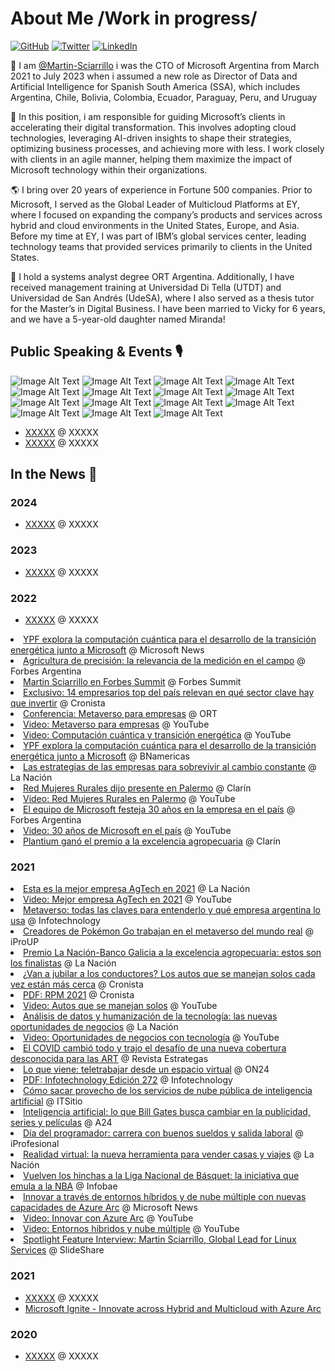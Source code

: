 # About Me /Work in progress/

[![GitHub](https://img.shields.io/badge/GitHub-%40MartinSciarrillo-239a3b.svg)](https://github.com/Martin-Sciarrillo)
[![Twitter](https://img.shields.io/badge/Twitter-%40Acatincho-58a1f2.svg)](https://twitter.com/Acatincho)
[![LinkedIn](https://img.shields.io/badge/Linked-in-0c66c3.svg)](https://www.linkedin.com/in/sciarrillo/)

👋 I am [@Martin-Sciarrillo](https://github.com/Martin-Sciarrillo) i was the CTO of Microsoft Argentina from March 2021 to July 2023 when i assumed a new role as Director of Data and Artificial Intelligence for Spanish South America (SSA), which includes Argentina, Chile, Bolivia, Colombia, Ecuador, Paraguay, Peru, and Uruguay 

🌟 In this position, i am responsible for guiding Microsoft’s clients in accelerating their digital transformation. This involves adopting cloud technologies, leveraging AI-driven insights to shape their strategies, optimizing business processes, and achieving more with less. I work closely with clients in an agile manner, helping them maximize the impact of Microsoft technology within their organizations.

🌎 I bring over 20 years of experience in Fortune 500 companies. Prior to Microsoft, I served as the Global Leader of Multicloud Platforms at EY, where I focused on expanding the company’s products and services across hybrid and cloud environments in the United States, Europe, and Asia. Before my time at EY, I was part of IBM’s global services center, leading technology teams that provided services primarily to clients in the United States.

🚀 I hold a systems analyst degree ORT Argentina. Additionally, I have received management training at Universidad Di Tella (UTDT) and Universidad de San Andrés (UdeSA), where I also served as a thesis tutor for the Master’s in Digital Business. I have been married to Vicky for 6 years, and we have a 5-year-old daughter named Miranda! 





## Public Speaking & Events 🎙️

<img src="Idea 1.jpeg" alt="Image Alt Text">
<img src="Idea 2.jpg" alt="Image Alt Text">
<img src="Barrios.jpg" alt="Image Alt Text">
<img src="11.jpg" alt="Image Alt Text">
<img src="Consejo.jpg" alt="Image Alt Text">
<img src="Fernandez.jpg" alt="Image Alt Text">
<img src="Forbes.jpg" alt="Image Alt Text">
<img src="Migoya.jpg" alt="Image Alt Text">
<img src="Nerdearla 2022.jpg" alt="Image Alt Text">
<img src="Nerdearla 2023.jpg" alt="Image Alt Text">
<img src="Nerdearla 2024.jpg" alt="Image Alt Text">
<img src="TECO Summit.jpeg" alt="Image Alt Text">
<img src="US Embassy.jpg" alt="Image Alt Text">
<img src="Worktech 1.jpg" alt="Image Alt Text">
<img src="worktech 2.jpg" alt="Image Alt Text">


* [XXXXX](https://www.XXXXX) @ XXXXX
* [XXXXX](https://www.XXXXX) @ XXXXX

## In the News 📰

### 2024

* [XXXXX](https://www.XXXXX) @ XXXXX

### 2023

* [XXXXX](https://www.XXXXX) @ XXXXX

### 2022

* [XXXXX](https://www.XXXXX) @ XXXXX


<li><a href="https://news.microsoft.com/es-xl/ypf-explora-la-computacion-cuantica-para-el-desarrollo-de-la-transicion-energetica-junto-a-microsoft/">YPF explora la computación cuántica para el desarrollo de la transición energética junto a Microsoft</a> @ Microsoft News</li>
        <li><a href="https://www.forbesargentina.com/summit/agricultura-precision-relevancia-medicion-campo-n23127">Agricultura de precisión: la relevancia de la medición en el campo</a> @ Forbes Argentina</li>
        <li><a href="https://www.forbessummit.com.ar/ponente/1385/martin-sciarrillo">Martin Sciarrillo en Forbes Summit</a> @ Forbes Summit</li>
        <li><a href="https://www.cronista.com/infotechnology/it-business/exclusivo-14-empresarios-top-del-pais-relevan-en-que-sector-clave-hay-que-invertir/">Exclusivo: 14 empresarios top del país relevan en qué sector clave hay que invertir</a> @ Cronista</li>
        <li><a href="https://campus.ort.edu.ar/articulo/1821217/conferencia-metaverso-para-empresas">Conferencia: Metaverso para empresas</a> @ ORT</li>
        <li><a href="https://youtu.be/XLT4BcYfLjg">Video: Metaverso para empresas</a> @ YouTube</li>
        <li><a href="https://youtu.be/SWnhzcGPRMw">Video: Computación cuántica y transición energética</a> @ YouTube</li>
        <li><a href="https://www.bnamericas.com/es/noticias/ypf-explora-la-computacion-cuantica-para-el-desarrollo-de-la-transicion-energetica-junto-a-microsoft">YPF explora la computación cuántica para el desarrollo de la transición energética junto a Microsoft</a> @ BNamericas</li>
        <li><a href="https://www.lanacion.com.ar/economia/las-estrategias-de-las-empresas-para-sobrevivir-al-cambio-constante-nid12062022/">Las estrategias de las empresas para sobrevivir al cambio constante</a> @ La Nación</li>
        <li><a href="http://www.clarin.com/rural/red-mujeres-rurales-dijo-presente-palermo_0_SalTLWOcni.amp.html">Red Mujeres Rurales dijo presente en Palermo</a> @ Clarín</li>
        <li><a href="https://youtu.be/i1ie3_cNWrA">Video: Red Mujeres Rurales en Palermo</a> @ YouTube</li>
        <li><a href="https://www.forbesargentina.com/liderazgo/el-equipo-microsoft-festeja-30-anos-empresa-pais-n14318">El equipo de Microsoft festeja 30 años en la empresa en el país</a> @ Forbes Argentina</li>
        <li><a href="https://youtu.be/U8_srRQVdk0">Video: 30 años de Microsoft en el país</a> @ YouTube</li>
        <li><a href="https://www.clarin.com/rural/plantium-gano-premio-excelencia-agropecuaria_0_DAYMZTx2g.html">Plantium ganó el premio a la excelencia agropecuaria</a> @ Clarín</li>
 

### 2021

<li><a href="https://www.lanacion.com.ar/economia/campo/esta-es-la-mejor-empresa-agtech-en-2021-nid06122021/">Esta es la mejor empresa AgTech en 2021</a> @ La Nación</li>
<li><a href="https://youtu.be/GNjQBSYsb00">Video: Mejor empresa AgTech en 2021</a> @ YouTube</li>
<li><a href="https://www.infotechnology.com/innovacion/metaverso-todas-las-claves-para-entenderlo-y-que-empresa-argentina-lo-usa/">Metaverso: todas las claves para entenderlo y qué empresa argentina lo usa</a> @ Infotechnology</li>
<li><a href="https://www-iproup-com.cdn.ampproject.org/c/s/www.iproup.com/innovacion/27660-creadores-de-pokemon-go-trabajan-en-el-metaverso-del-mundo-real.amp">Creadores de Pokémon Go trabajan en el metaverso del mundo real</a> @ iProUP</li>
<li><a href="https://www.lanacion.com.ar/economia/campo/premio-la-nacion-banco-galicia-a-la-excelencia-agropecuaria-estos-son-los-finalistas-nid22112021/">Premio La Nación-Banco Galicia a la excelencia agropecuaria: estos son los finalistas</a> @ La Nación</li>
<li><a href="https://www.cronista.com/rpm/mercado/van-a-jubilar-a-los-conductores-los-autos-que-se-manejan-solos-cada-vez-estan-mas-cerca/">¿Van a jubilar a los conductores? Los autos que se manejan solos cada vez están más cerca</a> @ Cronista</li>
<li><a href="http://electronica.cronista.com/rpm/RPM2021.pdf">PDF: RPM 2021</a> @ Cronista</li>
<li><a href="https://youtu.be/bFzRQYrV-dc">Video: Autos que se manejan solos</a> @ YouTube</li>
<li><a href="https://www-lanacion-com-ar.cdn.ampproject.org/c/s/www.lanacion.com.ar/economia/negocios/analisis-de-datos-y-humanizacion-de-la-tecnologia-las-nuevas-oportunidades-de-negocios-nid12102021/?outputType=amp">Análisis de datos y humanización de la tecnología: las nuevas oportunidades de negocios</a> @ La Nación</li>
<li><a href="https://youtu.be/NK8Qp6ZAUgM">Video: Oportunidades de negocios con tecnología</a> @ YouTube</li>
<li><a href="https://www.revistaestrategas.com.ar/contenidos/7779/el-covid-cambi%C3%83%C6%92%C3%82%C2%B3-todo-y-trajo-el-desaf%C3%83%C6%92%C3%82%C2%ADo-de-una-nueva-cobertura-desconocida-para-las-art">El COVID cambió todo y trajo el desafío de una nueva cobertura desconocida para las ART</a> @ Revista Estrategas</li>
<li><a href="https://www.on24.com.ar/vida-ocio/lo-que-viene-teletrabajar-desde-un-espacio-virtual/">Lo que viene: teletrabajar desde un espacio virtual</a> @ ON24</li>
<li><a href="http://electronica.cronista.com/infotechnology/InfotechnologyEdicion272.pdf">PDF: Infotechnology Edición 272</a> @ Infotechnology</li>
<li><a href="https://www.itsitio.com/us/como-sacar-provecho-de-los-servicios-de-nube-publica-de-inteligencia-artificial/">Cómo sacar provecho de los servicios de nube pública de inteligencia artificial</a> @ ITSitio</li>
<li><a href="https://www.a24.com/economia/inteligencia-artificial-que-bill-gates-busca-cambiar-la-publicidad-series-y-peliculas-n862372">Inteligencia artificial: lo que Bill Gates busca cambiar en la publicidad, series y películas</a> @ A24</li>
<li><a href="https://www.iprofesional.com/management/347574-dia-del-programador-carrera-con-buenos-sueldos-y-salida-laboral">Día del programador: carrera con buenos sueldos y salida laboral</a> @ iProfesional</li>
<li><a href="https://www.lanacion.com.ar/economia/negocios/realidad-virtual-la-nueva-herramienta-para-vender-casas-y-viajes-nid14052021/">Realidad virtual: la nueva herramienta para vender casas y viajes</a> @ La Nación</li>
<li><a href="https://www.infobae.com/deportes/2021/05/11/vuelven-los-hinchas-a-la-liga-nacional-de-basquet-la-iniciativa-que-emula-a-la-nba/">Vuelven los hinchas a la Liga Nacional de Básquet: la iniciativa que emula a la NBA</a> @ Infobae</li>
<li><a href="https://news.microsoft.com/es-xl/innovar-a-traves-de-entornos-hibridos-y-de-nube-multiple-con-nuevas-capacidades-de-azure-arc/">Innovar a través de entornos híbridos y de nube múltiple con nuevas capacidades de Azure Arc</a> @ Microsoft News</li>
<li><a href="https://youtu.be/hyVTToYOIBM?t=1198">Video: Innovar con Azure Arc</a> @ YouTube</li>
<li><a href="https://youtu.be/t6hsviug0Tg?t=1346">Video: Entornos híbridos y nube múltiple</a> @ YouTube</li>
<li><a href="https://es.slideshare.net/MartinSciarrillo1/spotlight-feature-interview-martin-sciarrillo-global-lead-for-linux-services">Spotlight Feature Interview: Martin Sciarrillo, Global Lead for Linux Services</a> @ SlideShare</li>
    </ul>




### 2021

* [XXXXX](https://www.XXXXX) @ XXXXX
* [Microsoft Ignite - Innovate across Hybrid and Multicloud with Azure Arc](https://youtu.be/t6hsviug0Tg?t=1346)

### 2020

* [XXXXX](https://www.XXXXX) @ XXXXX
